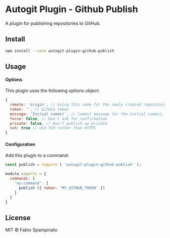 # Autogit Plugin - Github Publish

A plugin for publishing repositories to GitHub.

## Install

```sh
npm install --save autogit-plugin-github-publish
```

## Usage

#### Options

This plugin uses the following options object:

```js
{
  remote: 'origin', // Using this name for the newly created repository
  token: '', // GitHub token
  message: 'Initial commit', // Commit message for the initial commit, set it to false to disable this
  force: false, // Don't ask for confirmation
  private: false, // Don't publish as private
  ssh: true // Use SSH rather than HTTPS
}
```

#### Configuration

Add this plugin to a command:

```js
const publish = require ( 'autogit-plugin-github-publish' );

module.exports = {
  commands: {
    'my-command': [
      publish ({ token: 'MY_GITHUB_TOKEN' })
    ]
  }
}
```

## License

MIT © Fabio Spampinato
